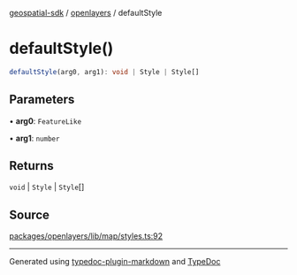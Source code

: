 [geospatial-sdk](../../index.md) / [openlayers](../index.md) / defaultStyle

# defaultStyle()

```ts
defaultStyle(arg0, arg1): void | Style | Style[]
```

## Parameters

• **arg0**: `FeatureLike`

• **arg1**: `number`

## Returns

`void` \| `Style` \| `Style`[]

## Source

[packages/openlayers/lib/map/styles.ts:92](https://github.com/jahow/geospatial-sdk/blob/eda8b4f/packages/openlayers/lib/map/styles.ts#L92)

***

Generated using [typedoc-plugin-markdown](https://www.npmjs.com/package/typedoc-plugin-markdown) and [TypeDoc](https://typedoc.org/)
